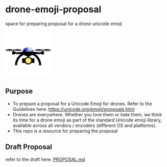 # drone-emoji-proposal
space for preparing proposal for a drone unicode emoji

![drone 144x144](./images/drone-2/drone-2_144x144.png)


## Purpose
- To prepare a proposal for a Unicode Emoji for drones. Refer to the Guidelines here: https://unicode.org/emoji/proposals.html
- Drones are everywhere. Whether you love them or hate them, we think its time for a drone emoji as part of the standard Unicode emoji library, available across all vendors / encoders (different OS and platforms). 
- This repo is a resource for preparing the proposal

## Draft Proposal
refer to the draft here: [PROPOSAL.md](./PROPOSAL.md)

